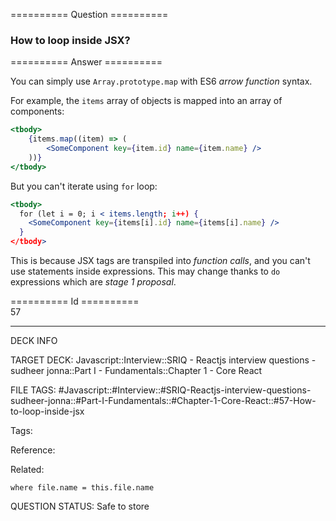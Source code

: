 ========== Question ==========  

### How to loop inside JSX?  

========== Answer ==========  

You can simply use `Array.prototype.map` with ES6 _arrow function_ syntax.

For example, the `items` array of objects is mapped into an array of components:

```jsx
<tbody>
    {items.map((item) => (
        <SomeComponent key={item.id} name={item.name} />
    ))}
</tbody>
```

But you can't iterate using `for` loop:

```jsx
<tbody>
  for (let i = 0; i < items.length; i++) {
    <SomeComponent key={items[i].id} name={items[i].name} />
  }
</tbody>
```

This is because JSX tags are transpiled into _function calls_, and you can't use statements inside expressions. This may change thanks to `do` expressions which are _stage 1 proposal_.

========== Id ==========  
57

---

DECK INFO

TARGET DECK: Javascript::Interview::SRIQ - Reactjs interview questions - sudheer jonna::Part I - Fundamentals::Chapter 1 - Core React

FILE TAGS: #Javascript::#Interview::#SRIQ-Reactjs-interview-questions-sudheer-jonna::#Part-I-Fundamentals::#Chapter-1-Core-React::#57-How-to-loop-inside-jsx

Tags:

Reference:

Related:

```dataview
where file.name = this.file.name
```

QUESTION STATUS: Safe to store
